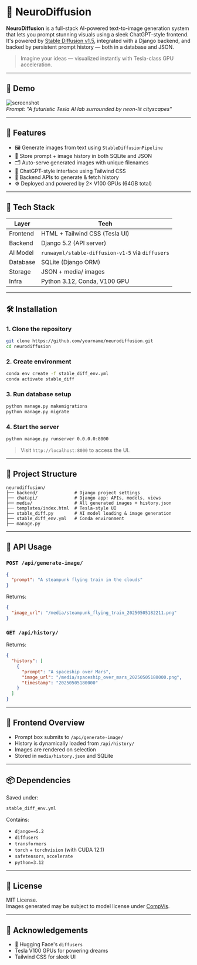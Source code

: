 # 🧠 NeuroDiffusion

**NeuroDiffusion** is a full-stack AI-powered text-to-image generation system that lets you prompt stunning visuals using a sleek ChatGPT-style frontend. It's powered by [Stable Diffusion v1.5](https://huggingface.co/runwayml/stable-diffusion-v1-5), integrated with a Django backend, and backed by persistent prompt history — both in a database and JSON.

> Imagine your ideas — visualized instantly with Tesla-class GPU acceleration.

---

## 📸 Demo

![screenshot](media/example1.png)  
*Prompt: "A futuristic Tesla AI lab surrounded by neon-lit cityscapes"*

---

## 🚀 Features

- 🖼️ Generate images from text using `StableDiffusionPipeline`
- 🧠 Store prompt + image history in both SQLite and JSON
- 🗂️ Auto-serve generated images with unique filenames
- 💬 ChatGPT-style interface using Tailwind CSS
- 🧾 Backend APIs to generate & fetch history
- ⚙️ Deployed and powered by 2× V100 GPUs (64GB total)

---

## 🧰 Tech Stack

| Layer         | Tech                          |
|---------------|-------------------------------|
| Frontend      | HTML + Tailwind CSS (Tesla UI)|
| Backend       | Django 5.2 (API server)       |
| AI Model      | `runwayml/stable-diffusion-v1-5` via `diffusers` |
| Database      | SQLite (Django ORM)           |
| Storage       | JSON + media/ images          |
| Infra         | Python 3.12, Conda, V100 GPU  |

---

## 🛠️ Installation

### 1. Clone the repository

```bash
git clone https://github.com/yourname/neurodiffusion.git
cd neurodiffusion
```

### 2. Create environment

```bash
conda env create -f stable_diff_env.yml
conda activate stable_diff
```

### 3. Run database setup

```bash
python manage.py makemigrations
python manage.py migrate
```

### 4. Start the server

```bash
python manage.py runserver 0.0.0.0:8000
```

> Visit `http://localhost:8000` to access the UI.

---

## 📂 Project Structure

```
neurodiffusion/
├── backend/              # Django project settings
├── chatapi/              # Django app: APIs, models, views
├── media/                # All generated images + history.json
├── templates/index.html  # Tesla-style UI
├── stable_diff.py        # AI model loading & image generation
├── stable_diff_env.yml   # Conda environment
├── manage.py
```

---

## 🧪 API Usage

### `POST /api/generate-image/`

```json
{
  "prompt": "A steampunk flying train in the clouds"
}
```

Returns:
```json
{
  "image_url": "/media/steampunk_flying_train_20250505182211.png"
}
```

### `GET /api/history/`

Returns:
```json
{
  "history": [
    {
      "prompt": "A spaceship over Mars",
      "image_url": "/media/spaceship_over_mars_20250505180000.png",
      "timestamp": "20250505180000"
    }
  ]
}
```

---

## 🎨 Frontend Overview

- Prompt box submits to `/api/generate-image/`
- History is dynamically loaded from `/api/history/`
- Images are rendered on selection
- Stored in `media/history.json` and SQLite

---

## 📦 Dependencies

Saved under:
```bash
stable_diff_env.yml
```

Contains:
- `django==5.2`
- `diffusers`
- `transformers`
- `torch` + `torchvision` (with CUDA 12.1)
- `safetensors`, `accelerate`
- `python=3.12`

---

## 🔐 License

MIT License.  
Images generated may be subject to model license under [CompVis](https://github.com/CompVis/stable-diffusion).

---

## 🙌 Acknowledgements

- 🤗 Hugging Face's `diffusers`
- Tesla V100 GPUs for powering dreams
- Tailwind CSS for sleek UI